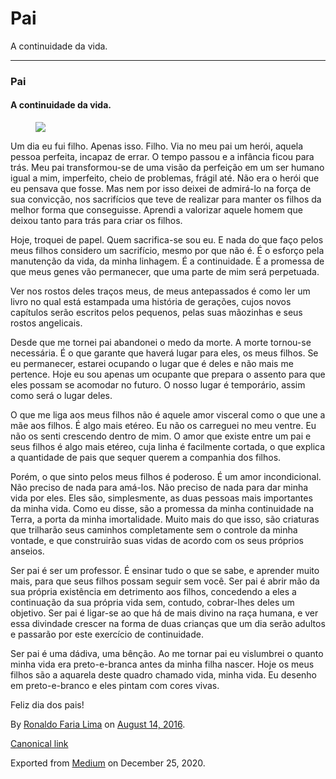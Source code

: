 Pai
===

A continuidade da vida.

------------------------------------------------------------------------

### Pai

#### A continuidade da vida.

<figure>
<img src="https://cdn-images-1.medium.com/max/800/1*14IPTvUImKS1IjXgj0mjnQ.jpeg" class="graf-image" />
</figure>Um dia eu fui filho. Apenas isso. Filho. Via no meu pai um
herói, aquela pessoa perfeita, incapaz de errar. O tempo passou e a
infância ficou para trás. Meu pai transformou-se de uma visão da
perfeição em um ser humano igual a mim, imperfeito, cheio de problemas,
frágil até. Não era o herói que eu pensava que fosse. Mas nem por isso
deixei de admirá-lo na força de sua convicção, nos sacrifícios que teve
de realizar para manter os filhos da melhor forma que conseguisse.
Aprendi a valorizar aquele homem que deixou tanto para trás para criar
os filhos.

Hoje, troquei de papel. Quem sacrifica-se sou eu. E nada do que faço
pelos meus filhos considero um sacrifício, mesmo por que não é. É o
esforço pela manutenção da vida, da minha linhagem. É a continuidade. É
a promessa de que meus genes vão permanecer, que uma parte de mim será
perpetuada.

Ver nos rostos deles traços meus, de meus antepassados é como ler um
livro no qual está estampada uma história de gerações, cujos novos
capítulos serão escritos pelos pequenos, pelas suas mãozinhas e seus
rostos angelicais.

Desde que me tornei pai abandonei o medo da morte. A morte tornou-se
necessária. É o que garante que haverá lugar para eles, os meus filhos.
Se eu permanecer, estarei ocupando o lugar que é deles e não mais me
pertence. Hoje eu sou apenas um ocupante que prepara o assento para que
eles possam se acomodar no futuro. O nosso lugar é temporário, assim
como será o lugar deles.

O que me liga aos meus filhos não é aquele amor visceral como o que une
a mãe aos filhos. É algo mais etéreo. Eu não os carreguei no meu ventre.
Eu não os senti crescendo dentro de mim. O amor que existe entre um pai
e seus filhos é algo mais etéreo, cuja linha é facilmente cortada, o que
explica a quantidade de pais que sequer querem a companhia dos filhos.

Porém, o que sinto pelos meus filhos é poderoso. É um amor
incondicional. Não preciso de nada para amá-los. Não preciso de nada
para dar minha vida por eles. Eles são, simplesmente, as duas pessoas
mais importantes da minha vida. Como eu disse, são a promessa da minha
continuidade na Terra, a porta da minha imortalidade. Muito mais do que
isso, são criaturas que trilharão seus caminhos completamente sem o
controle da minha vontade, e que construirão suas vidas de acordo com os
seus próprios anseios.

Ser pai é ser um professor. É ensinar tudo o que se sabe, e aprender
muito mais, para que seus filhos possam seguir sem você. Ser pai é abrir
mão da sua própria existência em detrimento aos filhos, concedendo a
eles a continuação da sua própria vida sem, contudo, cobrar-lhes deles
um objetivo. Ser pai é ligar-se ao que há de mais divino na raça humana,
e ver essa divindade crescer na forma de duas crianças que um dia serão
adultos e passarão por este exercício de continuidade.

Ser pai é uma dádiva, uma bênção. Ao me tornar pai eu vislumbrei o
quanto minha vida era preto-e-branca antes da minha filha nascer. Hoje
os meus filhos são a aquarela deste quadro chamado vida, minha vida. Eu
desenho em preto-e-branco e eles pintam com cores vivas.

Feliz dia dos pais!

By
<a href="https://medium.com/@ronaldolima" class="p-author h-card">Ronaldo Faria Lima</a>
on [August 14, 2016](https://medium.com/p/30a9bffa5481).

<a href="https://medium.com/@ronaldolima/pai-30a9bffa5481" class="p-canonical">Canonical link</a>

Exported from [Medium](https://medium.com) on December 25, 2020.
